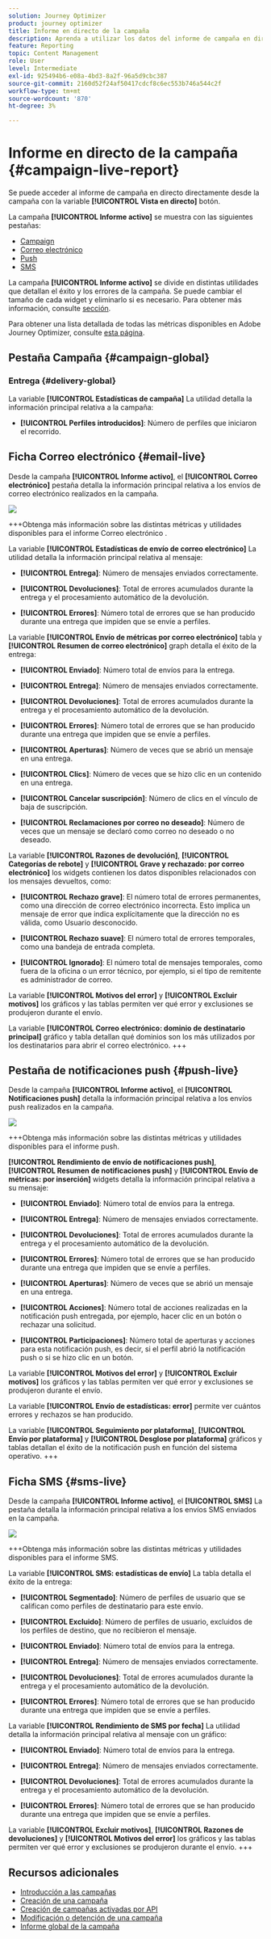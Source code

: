 ```yaml
---
solution: Journey Optimizer
product: journey optimizer
title: Informe en directo de la campaña
description: Aprenda a utilizar los datos del informe de campaña en directo
feature: Reporting
topic: Content Management
role: User
level: Intermediate
exl-id: 925494b6-e08a-4bd3-8a2f-96a5d9cbc387
source-git-commit: 2160d52f24af50417cdcf8c6ec553b746a544c2f
workflow-type: tm+mt
source-wordcount: '870'
ht-degree: 3%

---
```


# Informe en directo de la campaña {#campaign-live-report}

Se puede acceder al informe de campaña en directo directamente desde la campaña con la variable **[!UICONTROL Vista en directo]** botón.

La campaña **[!UICONTROL Informe activo]** se muestra con las siguientes pestañas:

* [Campaign](#campaign-live)
* [Correo electrónico](#email-live)
* [Push](#push-live)
* [SMS](#sms-live)


La campaña **[!UICONTROL Informe activo]** se divide en distintas utilidades que detallan el éxito y los errores de la campaña. Se puede cambiar el tamaño de cada widget y eliminarlo si es necesario. Para obtener más información, consulte [sección](../reports/live-report.md#modify-dashboard).

Para obtener una lista detallada de todas las métricas disponibles en Adobe Journey Optimizer, consulte [esta página](live-report.md#list-of-components-live).

## Pestaña Campaña {#campaign-global}

### Entrega {#delivery-global}

La variable **[!UICONTROL Estadísticas de campaña]** La utilidad detalla la información principal relativa a la campaña:

* **[!UICONTROL Perfiles introducidos]**: Número de perfiles que iniciaron el recorrido.

<!--
### Experimentation tab (#experimentation-live)

From your Campaign **[!UICONTROL Live report]**, the **[!UICONTROL Experimentation]** tab details the main information relative to how each variant is performing and if there is was winner during the test.
-->

## Ficha Correo electrónico {#email-live}

Desde la campaña **[!UICONTROL Informe activo]**, el **[!UICONTROL Correo electrónico]** pestaña detalla la información principal relativa a los envíos de correo electrónico realizados en la campaña.

![](assets/campaign_report_live_1.png)

+++Obtenga más información sobre las distintas métricas y utilidades disponibles para el informe Correo electrónico .

La variable **[!UICONTROL Estadísticas de envío de correo electrónico]** La utilidad detalla la información principal relativa al mensaje:

* **[!UICONTROL Entrega]**: Número de mensajes enviados correctamente.

* **[!UICONTROL Devoluciones]**: Total de errores acumulados durante la entrega y el procesamiento automático de la devolución.

* **[!UICONTROL Errores]**: Número total de errores que se han producido durante una entrega que impiden que se envíe a perfiles.

La variable **[!UICONTROL Envío de métricas por correo electrónico]** tabla y **[!UICONTROL Resumen de correo electrónico]** graph detalla el éxito de la entrega:

* **[!UICONTROL Enviado]**: Número total de envíos para la entrega.

* **[!UICONTROL Entrega]**: Número de mensajes enviados correctamente.

* **[!UICONTROL Devoluciones]**: Total de errores acumulados durante la entrega y el procesamiento automático de la devolución.

* **[!UICONTROL Errores]**: Número total de errores que se han producido durante una entrega que impiden que se envíe a perfiles.

* **[!UICONTROL Aperturas]**: Número de veces que se abrió un mensaje en una entrega.

* **[!UICONTROL Clics]**: Número de veces que se hizo clic en un contenido en una entrega.

* **[!UICONTROL Cancelar suscripción]**: Número de clics en el vínculo de baja de suscripción.

* **[!UICONTROL Reclamaciones por correo no deseado]**: Número de veces que un mensaje se declaró como correo no deseado o no deseado.

La variable **[!UICONTROL Razones de devolución]**, **[!UICONTROL Categorías de rebote]** y **[!UICONTROL Grave y rechazado: por correo electrónico]** los widgets contienen los datos disponibles relacionados con los mensajes devueltos, como:

* **[!UICONTROL Rechazo grave]**: El número total de errores permanentes, como una dirección de correo electrónico incorrecta. Esto implica un mensaje de error que indica explícitamente que la dirección no es válida, como Usuario desconocido.

* **[!UICONTROL Rechazo suave]**: El número total de errores temporales, como una bandeja de entrada completa.

* **[!UICONTROL Ignorado]**: El número total de mensajes temporales, como fuera de la oficina o un error técnico, por ejemplo, si el tipo de remitente es administrador de correo.

La variable **[!UICONTROL Motivos del error]** y **[!UICONTROL Excluir motivos]** los gráficos y las tablas permiten ver qué error y exclusiones se produjeron durante el envío.

La variable **[!UICONTROL Correo electrónico: dominio de destinatario principal]** gráfico y tabla detallan qué dominios son los más utilizados por los destinatarios para abrir el correo electrónico.
+++

## Pestaña de notificaciones push {#push-live}

Desde la campaña **[!UICONTROL Informe activo]**, el **[!UICONTROL Notificaciones push]** detalla la información principal relativa a los envíos push realizados en la campaña.

![](assets/campaign_report_live_2.png)

+++Obtenga más información sobre las distintas métricas y utilidades disponibles para el informe push.

**[!UICONTROL Rendimiento de envío de notificaciones push]**, **[!UICONTROL Resumen de notificaciones push]** y **[!UICONTROL Envío de métricas: por inserción]** widgets detalla la información principal relativa a su mensaje:

* **[!UICONTROL Enviado]**: Número total de envíos para la entrega.

* **[!UICONTROL Entrega]**: Número de mensajes enviados correctamente.

* **[!UICONTROL Devoluciones]**: Total de errores acumulados durante la entrega y el procesamiento automático de la devolución.

* **[!UICONTROL Errores]**: Número total de errores que se han producido durante una entrega que impiden que se envíe a perfiles.

* **[!UICONTROL Aperturas]**: Número de veces que se abrió un mensaje en una entrega.

* **[!UICONTROL Acciones]**: Número total de acciones realizadas en la notificación push entregada, por ejemplo, hacer clic en un botón o rechazar una solicitud.

* **[!UICONTROL Participaciones]**: Número total de aperturas y acciones para esta notificación push, es decir, si el perfil abrió la notificación push o si se hizo clic en un botón.

La variable **[!UICONTROL Motivos del error]** y **[!UICONTROL Excluir motivos]** los gráficos y las tablas permiten ver qué error y exclusiones se produjeron durante el envío.

La variable **[!UICONTROL Envío de estadísticas: error]** permite ver cuántos errores y rechazos se han producido.

La variable **[!UICONTROL Seguimiento por plataforma]**, **[!UICONTROL Envío por plataforma]** y **[!UICONTROL Desglose por plataforma]** gráficos y tablas detallan el éxito de la notificación push en función del sistema operativo.
+++

## Ficha SMS {#sms-live}

Desde la campaña **[!UICONTROL Informe activo]**, el **[!UICONTROL SMS]** La pestaña detalla la información principal relativa a los envíos SMS enviados en la campaña.

![](assets/campaign_report_live_3.png)

+++Obtenga más información sobre las distintas métricas y utilidades disponibles para el informe SMS.

La variable **[!UICONTROL SMS: estadísticas de envío]** La tabla detalla el éxito de la entrega:

* **[!UICONTROL Segmentado]**: Número de perfiles de usuario que se califican como perfiles de destinatario para este envío.

* **[!UICONTROL Excluido]**: Número de perfiles de usuario, excluidos de los perfiles de destino, que no recibieron el mensaje.

* **[!UICONTROL Enviado]**: Número total de envíos para la entrega.

* **[!UICONTROL Entrega]**: Número de mensajes enviados correctamente.

* **[!UICONTROL Devoluciones]**: Total de errores acumulados durante la entrega y el procesamiento automático de la devolución.

* **[!UICONTROL Errores]**: Número total de errores que se han producido durante una entrega que impiden que se envíe a perfiles.

La variable **[!UICONTROL Rendimiento de SMS por fecha]** La utilidad detalla la información principal relativa al mensaje con un gráfico:

* **[!UICONTROL Enviado]**: Número total de envíos para la entrega.

* **[!UICONTROL Entrega]**: Número de mensajes enviados correctamente.

* **[!UICONTROL Devoluciones]**: Total de errores acumulados durante la entrega y el procesamiento automático de la devolución.

* **[!UICONTROL Errores]**: Número total de errores que se han producido durante una entrega que impiden que se envíe a perfiles.

La variable **[!UICONTROL Excluir motivos]**, **[!UICONTROL Razones de devoluciones]** y **[!UICONTROL Motivos del error]** los gráficos y las tablas permiten ver qué error y exclusiones se produjeron durante el envío.
+++

## Recursos adicionales

* [Introducción a las campañas](../campaigns/get-started-with-campaigns.md)
* [Creación de una campaña](../campaigns/create-campaign.md)
* [Creación de campañas activadas por API](../campaigns/api-triggered-campaigns.md)
* [Modificación o detención de una campaña](../campaigns/modify-stop-campaign.md)
* [Informe global de la campaña](campaign-global-report.md)

